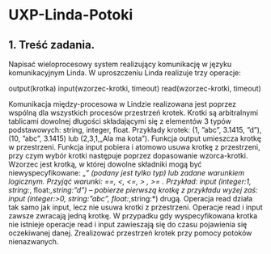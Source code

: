 # UXP-Linda-Potoki

## 1. Treść zadania. 

Napisać wieloprocesowy system realizujący komunikację w języku komunikacyjnym Linda. W uproszczeniu Linda realizuje trzy operacje: 

output(krotka) 
input(wzorzec-krotki, timeout) 
read(wzorzec-krotki, timeout) 

Komunikacja między-procesowa w Lindzie realizowana jest poprzez wspólną dla wszystkich procesów przestrzeń krotek. Krotki są arbitralnymi tablicami dowolnej długości składającymi się z elementów 3 typów podstawowych: string, integer, float. Przykłady krotek: (1, ”abc”, 3.1415, ”d”), (10, ”abc”, 3.1415) lub (2,3,1,„Ala ma kota”). Funkcja output umieszcza krotkę w przestrzeni. Funkcja input pobiera i atomowo usuwa krotkę z przestrzeni, przy czym wybór krotki następuje poprzez dopasowanie wzorca-krotki. Wzorzec jest krotką, w której dowolne składniki mogą być niewyspecyfikowane: „*” (podany jest tylko typ) lub zadane warunkiem logicznym. Przyjąć warunki: ==, <, <=, > , >= . Przykład: input (integer:1, string:*, float:*,string:”d”) – pobierze pierwszą krotkę z przykładu wyżej zaś: input (integer:>0, string:”abc”, float:*,string:*) drugą. Operacja read działa tak samo jak input, lecz nie usuwa krotki z przestrzeni. Operacje read i input zawsze zwracają jedną krotkę. W przypadku gdy wyspecyfikowana krotka nie istnieje operacje read i input zawieszają się do czasu pojawienia się oczekiwanej danej. Zrealizować przestrzeń krotek przy pomocy potoków nienazwanych. 
